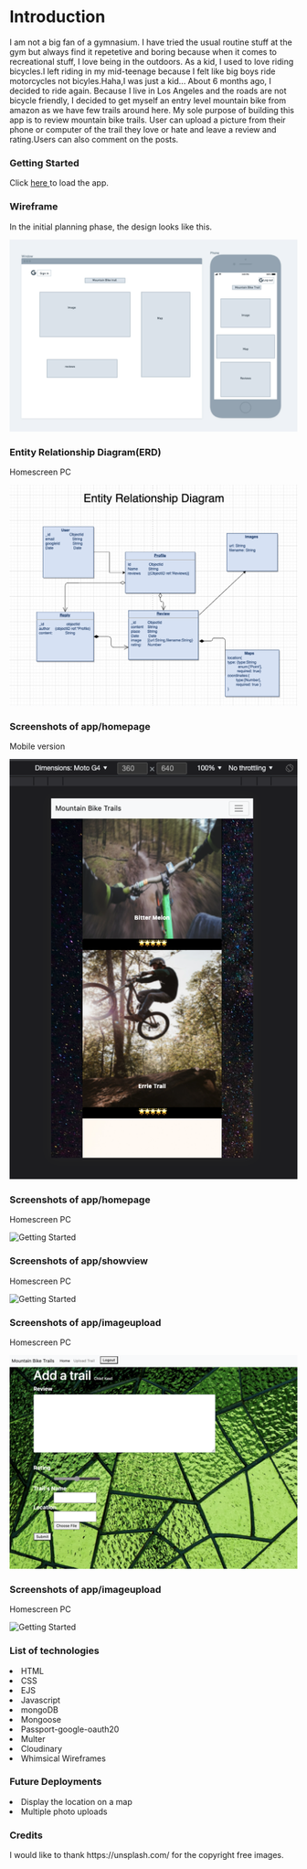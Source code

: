 <h1> Introduction</h1>

I am not a big fan of a gymnasium. I have tried the usual routine stuff at the gym but always find it repetetive and boring because when it comes to recreational  stuff, I love being in the outdoors. As a kid, I used to love riding bicycles.I left riding  in my mid-teenage because I felt like  big boys ride motorcycles not bicyles.Haha,I was just a kid...
About 6 months ago, I decided to ride again. Because I live in Los Angeles and the roads are not bicycle friendly, I decided to get myself an entry level mountain bike from amazon as we have few trails around here.
My sole purpose of building this app is to review mountain bike trails. User can upload a picture from their phone or computer of the trail they love or hate and leave a review and rating.Users can also comment on the posts.

<h3>Getting Started</h3>

Click <a href="https://mountain-bike-trail-sagun.herokuapp.com/trails">here </a> to load the app.

<h3>Wireframe</h3>
In the initial planning phase, the design looks like this.

![Getting Started](/img/WireFrame.png)


<h3>Entity Relationship Diagram(ERD)</h3>
<p>Homescreen PC</p>

![Getting Started](/img/ERD.png)


<h3>Screenshots of app/homepage</h3>
<p>Mobile version</p>

![Getting Started](/img/mobileversion.png)



<h3>Screenshots of app/homepage</h3>
<p>Homescreen PC</p>

![Getting Started](/img/app-screenshot1.png)

<h3>Screenshots of app/showview</h3>
<p>Homescreen PC</p>

![Getting Started](/img/show-view.png)

<h3>Screenshots of app/imageupload</h3>
<p>Homescreen PC</p>

![Getting Started](/img/upload-page.png)

<h3>Screenshots of app/imageupload</h3>
<p>Homescreen PC</p>

![Getting Started](/img/trail-edit.png)

<h3>List of technologies</h3>
<li> HTML</li>
<li>CSS </li>
<li>EJS</li>
<li>Javascript </li>
<li>mongoDB</li>
<li>Mongoose</li>
<li>Passport-google-oauth20</li>
<li>Multer</li>
<li>Cloudinary</li>
<li> Whimsical Wireframes</li>


<h3>Future Deployments</h3>


<li>Display the location on  a map </li>
<li>Multiple photo uploads</li>

<h3>Credits</h3>
I would like to thank https://unsplash.com/ for the copyright free images.